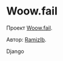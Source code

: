 # Woow.fail

Проект [Woow.fail](https://Woow.fail).

Автор: [RamizIb](https://github.com/RamizIb).

Django
